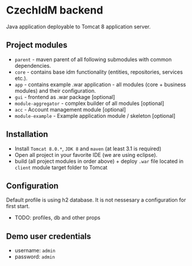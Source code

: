 # CzechIdM backend

Java application deployable to Tomcat 8 application server.

## Project modules
* `parent` - maven parent of all following submodules with common dependencies.
* `core` - contains base idm functionality (entities, repositories, services etc.).
* `app` - contains example .war application - all modules (core + business modules) and their configuration.
* `gui` - frontend as .war package [optional]
* `module-aggregator` - complex builder of all modules [optional]
* `acc` - Account management module [optional]
* `module-example` - Example application module / skeleton [optional]

## Installation

* Install `Tomcat 8.0.*`, `JDK 8` and `maven` (at least 3.1 is required)
* Open all project in your favorite IDE (we are using eclipse).
* build (all project modules in order above) + deploy `.war` file located in `client` module target folder to Tomcat

## Configuration

Default profile is using h2 database. It is not nessesary a configuration for first start.

* TODO: profiles, db and other props

## Demo user credentials

* username: `admin`
* password: `admin`
